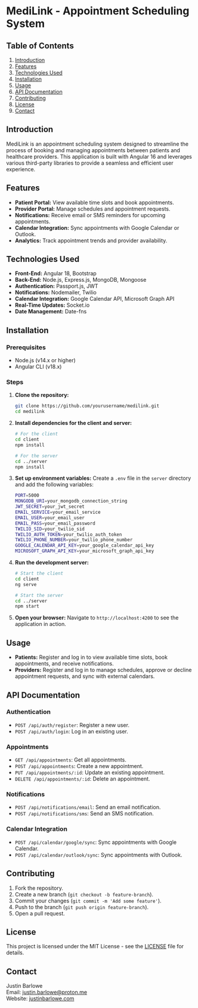 # MediLink - Appointment Scheduling System

## Table of Contents
1. [Introduction](#introduction)
2. [Features](#features)
3. [Technologies Used](#technologies-used)
4. [Installation](#installation)
5. [Usage](#usage)
6. [API Documentation](#api-documentation)
7. [Contributing](#contributing)
8. [License](#license)
9. [Contact](#contact)

## Introduction
MediLink is an appointment scheduling system designed to streamline the process of booking and managing appointments between patients and healthcare providers. This application is built with Angular 16 and leverages various third-party libraries to provide a seamless and efficient user experience.

## Features
- **Patient Portal:** View available time slots and book appointments.
- **Provider Portal:** Manage schedules and appointment requests.
- **Notifications:** Receive email or SMS reminders for upcoming appointments.
- **Calendar Integration:** Sync appointments with Google Calendar or Outlook.
- **Analytics:** Track appointment trends and provider availability.

## Technologies Used
- **Front-End:** Angular 18, Bootstrap
- **Back-End:** Node.js, Express.js, MongoDB, Mongoose
- **Authentication:** Passport.js, JWT
- **Notifications:** Nodemailer, Twilio
- **Calendar Integration:** Google Calendar API, Microsoft Graph API
- **Real-Time Updates:** Socket.io
- **Date Management:** Date-fns

## Installation
### Prerequisites
- Node.js (v14.x or higher)
- Angular CLI (v18.x)

### Steps
1. **Clone the repository:**
    ```bash
    git clone https://github.com/yourusername/medilink.git
    cd medilink
    ```

2. **Install dependencies for the client and server:**
    ```bash
    # For the client
    cd client
    npm install

    # For the server
    cd ../server
    npm install
    ```

3. **Set up environment variables:**
   Create a `.env` file in the `server` directory and add the following variables:
    ```bash
    PORT=5000
    MONGODB_URI=your_mongodb_connection_string
    JWT_SECRET=your_jwt_secret
    EMAIL_SERVICE=your_email_service
    EMAIL_USER=your_email_user
    EMAIL_PASS=your_email_password
    TWILIO_SID=your_twilio_sid
    TWILIO_AUTH_TOKEN=your_twilio_auth_token
    TWILIO_PHONE_NUMBER=your_twilio_phone_number
    GOOGLE_CALENDAR_API_KEY=your_google_calendar_api_key
    MICROSOFT_GRAPH_API_KEY=your_microsoft_graph_api_key
    ```

4. **Run the development server:**
    ```bash
    # Start the client
    cd client
    ng serve

    # Start the server
    cd ../server
    npm start
    ```

5. **Open your browser:**
   Navigate to `http://localhost:4200` to see the application in action.

## Usage
- **Patients:** Register and log in to view available time slots, book appointments, and receive notifications.
- **Providers:** Register and log in to manage schedules, approve or decline appointment requests, and sync with external calendars.

## API Documentation
### Authentication
- `POST /api/auth/register`: Register a new user.
- `POST /api/auth/login`: Log in an existing user.

### Appointments
- `GET /api/appointments`: Get all appointments.
- `POST /api/appointments`: Create a new appointment.
- `PUT /api/appointments/:id`: Update an existing appointment.
- `DELETE /api/appointments/:id`: Delete an appointment.

### Notifications
- `POST /api/notifications/email`: Send an email notification.
- `POST /api/notifications/sms`: Send an SMS notification.

### Calendar Integration
- `POST /api/calendar/google/sync`: Sync appointments with Google Calendar.
- `POST /api/calendar/outlook/sync`: Sync appointments with Outlook.

## Contributing
1. Fork the repository.
2. Create a new branch (`git checkout -b feature-branch`).
3. Commit your changes (`git commit -m 'Add some feature'`).
4. Push to the branch (`git push origin feature-branch`).
5. Open a pull request.

## License
This project is licensed under the MIT License - see the [LICENSE](LICENSE) file for details.

## Contact
Justin Barlowe  
Email: justin.barlowe@proton.me  
Website: [justinbarlowe.com](http://www.justinbarlowe.com)
